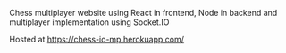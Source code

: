 Chess multiplayer website using React in frontend, Node in backend and multiplayer implementation using Socket.IO

Hosted at https://chess-io-mp.herokuapp.com/